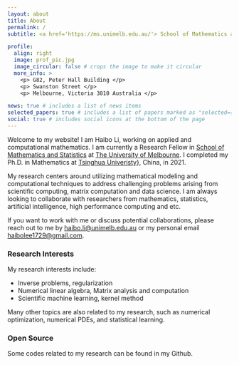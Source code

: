 ```yaml
---
layout: about
title: About
permalink: /
subtitle: <a href='https://ms.unimelb.edu.au/'> School of Mathematics and Statistics, The University of Melbourne </a>

profile:
  align: right
  image: prof_pic.jpg
  image_circular: false # crops the image to make it circular
  more_info: >
    <p> G82, Peter Hall Building </p>
    <p> Swanston Street </p>
    <p> Melbourne, Victoria 3010 Australia </p>

news: true # includes a list of news items
selected_papers: true # includes a list of papers marked as "selected={true}"
social: true # includes social icons at the bottom of the page
---
```


Welcome to my website! I am Haibo Li, working on applied and computational mathematics. I am currently a Research Fellow in [School of Mathematics and Statistics](https://ms.unimelb.edu.au) at [The University of Melbourne](https://www.unimelb.edu.au/). I completed my Ph.D. in Mathematics at [Tsinghua Univeristy](https://www.tsinghua.edu.cn/en/)}, China, in 2021.

My research centers around utilizing mathematical modeling and computational techniques to address challenging problems arising from scientific computing, matrix computation and data science. I am always looking to collaborate with researchers from mathematics, statistics, artificial intelligence, high performance computing and etc. 

If you want to work with me or discuss potential collaborations, please reach out to me by [haibo.li@unimelb.edu.au](haibo.li@unimelb.edu.au) or my personal email [haibolee1729@gmail.com](haibolee1729@gmail.com).
 
### Research Interests
My research interests include:
- Inverse problems, regularization
- Numerical linear algebra, Matrix analysis and computation
- Scientific machine learning, kernel method
  
Many other topics are also related to my research, such as numerical optimization, numerical PDEs, and statistical learning.

### Open Source
Some codes related to my research can be found in my Github.




